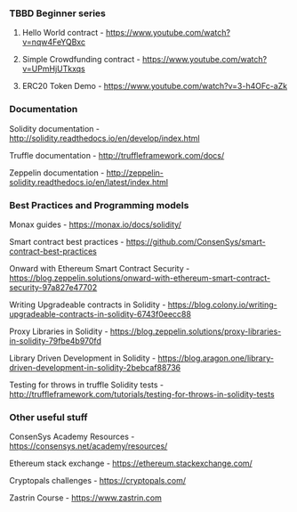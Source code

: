 ### TBBD Beginner series

1) Hello World contract - https://www.youtube.com/watch?v=nqw4FeYQBxc

2) Simple Crowdfunding contract - https://www.youtube.com/watch?v=UPmHjUTkxqs

3) ERC20 Token Demo - https://www.youtube.com/watch?v=3-h4OFc-aZk

### Documentation

Solidity documentation - http://solidity.readthedocs.io/en/develop/index.html

Truffle documentation - http://truffleframework.com/docs/

Zeppelin documentation - http://zeppelin-solidity.readthedocs.io/en/latest/index.html

### Best Practices and Programming models

Monax guides - https://monax.io/docs/solidity/

Smart contract best practices - https://github.com/ConsenSys/smart-contract-best-practices

Onward with Ethereum Smart Contract Security - https://blog.zeppelin.solutions/onward-with-ethereum-smart-contract-security-97a827e47702

Writing Upgradeable contracts in Solidity - https://blog.colony.io/writing-upgradeable-contracts-in-solidity-6743f0eecc88

Proxy Libraries in Solidity - https://blog.zeppelin.solutions/proxy-libraries-in-solidity-79fbe4b970fd

Library Driven Development in Solidity - https://blog.aragon.one/library-driven-development-in-solidity-2bebcaf88736

Testing for throws in truffle Solidity tests - http://truffleframework.com/tutorials/testing-for-throws-in-solidity-tests

### Other useful stuff

ConsenSys Academy Resources - https://consensys.net/academy/resources/

Ethereum stack exchange - https://ethereum.stackexchange.com/

Cryptopals challenges - https://cryptopals.com/

Zastrin Course - https://www.zastrin.com
